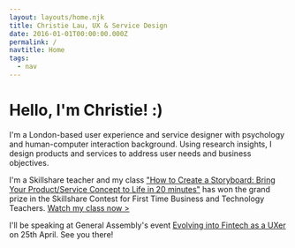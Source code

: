 ```yaml
---
layout: layouts/home.njk
title: Christie Lau, UX & Service Design
date: 2016-01-01T00:00:00.000Z
permalink: /
navtitle: Home
tags:
  - nav
---
```

# Hello, I'm Christie! :)

I'm a London-based user experience and service designer with psychology and human-computer interaction background.
Using research insights, I design products and services to address user needs and business objectives.

I'm a Skillshare teacher and my class  <a href="https://skl.sh/2TOE5Qc" target="_blank">"How to Create a Storyboard: Bring Your Product/Service Concept to Life in 20 minutes"</a> has won the grand prize in the Skillshare Contest for First Time Business and Technology Teachers. 
<a href="https://skl.sh/2TOE5Qc" target="_blank">Watch my class now ></a>

I'll be speaking at General Assembly's event <a href="https://www.eventbrite.co.uk/e/evolving-into-fintech-as-a-uxer-tickets-59760055936" target="_blank">Evolving into Fintech as a UXer</a> on 25th April. See you there! 
